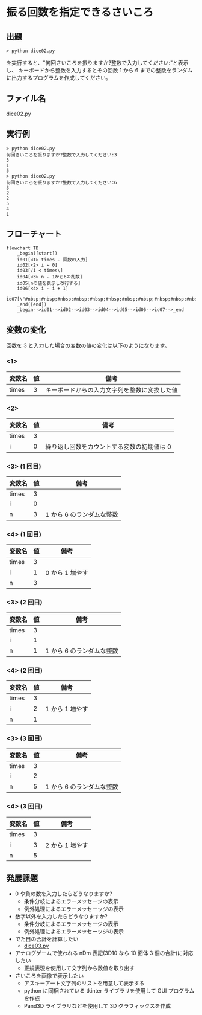 # 振る回数を指定できるさいころ

## 出題

```shell
> python dice02.py
```

を実行すると、"何回さいころを振りますか?整数で入力してください:"と表示し、
キーボードから整数を入力するとその回数 1 から 6 までの整数をランダムに出力するプログラムを作成してください。

## ファイル名

dice02.py

## 実行例

```sell:出力例
> python dice02.py
何回さいころを振りますか?整数で入力してください:3
3
1
5
> python dice02.py
何回さいころを振りますか?整数で入力してください:6
3
2
2
5
4
1

```

## フローチャート

```mermaid
flowchart TD
    _begin([start])
    id01[<1> times ← 回数の入力]
    id02[<2> i ← 0]
    id03[/i < times\]
    id04[<3> n ← 1から6の乱数]
    id05[nの値を表示し改行する]
    id06[<4> i ← i + 1]
    id07[\"#nbsp;#nbsp;#nbsp;#nbsp;#nbsp;#nbsp;#nbsp;#nbsp;#nbsp;#nbsp;#nbsp;#nbsp;#nbsp;#nbsp;"/]
    _end([end])
    _begin-->id01-->id02-->id03-->id04-->id05-->id06-->id07-->_end
```

## 変数の変化

回数を 3 と入力した場合の変数の値の変化は以下のようになります。

### <1>

| 変数名 | 値  | 備考                                         |
| ------ | --- | -------------------------------------------- |
| times  | 3   | キーボードからの入力文字列を整数に変換した値 |

### <2>

| 変数名 | 値  | 備考                                       |
| ------ | --- | ------------------------------------------ |
| times  | 3   |                                            |
| i      | 0   | 繰り返し回数をカウントする変数の初期値は 0 |

### <3> (1 回目)

| 変数名 | 値  | 備考                      |
| ------ | --- | ------------------------- |
| times  | 3   |                           |
| i      | 0   |                           |
| n      | 3   | 1 から 6 のランダムな整数 |

### <4> (1 回目)

| 変数名 | 値  | 備考            |
| ------ | --- | --------------- |
| times  | 3   |                 |
| i      | 1   | 0 から 1 増やす |
| n      | 3   |                 |

### <3> (2 回目)

| 変数名 | 値  | 備考                      |
| ------ | --- | ------------------------- |
| times  | 3   |                           |
| i      | 1   |                           |
| n      | 1   | 1 から 6 のランダムな整数 |

### <4> (2 回目)

| 変数名 | 値  | 備考            |
| ------ | --- | --------------- |
| times  | 3   |                 |
| i      | 2   | 1 から 1 増やす |
| n      | 1   |                 |

### <3> (3 回目)

| 変数名 | 値  | 備考                      |
| ------ | --- | ------------------------- |
| times  | 3   |                           |
| i      | 2   |                           |
| n      | 5   | 1 から 6 のランダムな整数 |

### <4> (3 回目)

| 変数名 | 値  | 備考            |
| ------ | --- | --------------- |
| times  | 3   |                 |
| i      | 3   | 2 から 1 増やす |
| n      | 5   |                 |

## 発展課題

- 0 や負の数を入力したらどうなりますか?
  - 条件分岐によるエラーメッセージの表示
  - 例外処理によるエラーメッセーッジの表示
- 数字以外を入力したらどうなりますか?
  - 条件分岐によるエラーメッセージの表示
  - 例外処理によるエラーメッセーッジの表示
- でた目の合計を計算したい
  - [dice03.py](https://github.com/AyumuTakai/python_samples/blob/teaching_aids/dice/dice03.py)
- アナログゲームで使われる nDm 表記(3D10 なら 10 面体 3 個の合計)に対応したい
  - 正規表現を使用して文字列から数値を取り出す
- さいころを画像で表示したい
  - アスキーアート文字列のリストを用意して表示する
  - python に同梱されている tkinter ライブラリを使用して GUI プログラムを作成
  - Pand3D ライブラリなどを使用して 3D グラフィックスを作成
